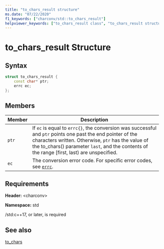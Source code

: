 ```yaml
---
title: "to_chars_result structure"
ms.date: "07/22/2020"
f1_keywords: ["charconv/std::to_chars_result"]
helpviewer_keywords: ["to_chars_result class", "to_chars_result structure"]
---
```

# to_chars_result Structure

## Syntax

```cpp
struct to_chars_result {
    const char* ptr;
    errc ec;
};
```

## Members

|Member|Description|
|--|--|
|`ptr`| If `ec` is equal to `errc{}`, the conversion was successful and `ptr` points one past the end pointer of the characters written. Otherwise, `ptr` has the value of the to_chars() parameter `last`, and the contents of the range \[first, last) are unspecified.|
|`ec` | The conversion error code. For specific error codes, see [`errc`](system-error-enums.md#errc).|

## Requirements

**Header:** \<charconv>

**Namespace:** std

/std:c++17, or later, is required

## See also

[to_chars](charconv-functions.md#to_chars)
